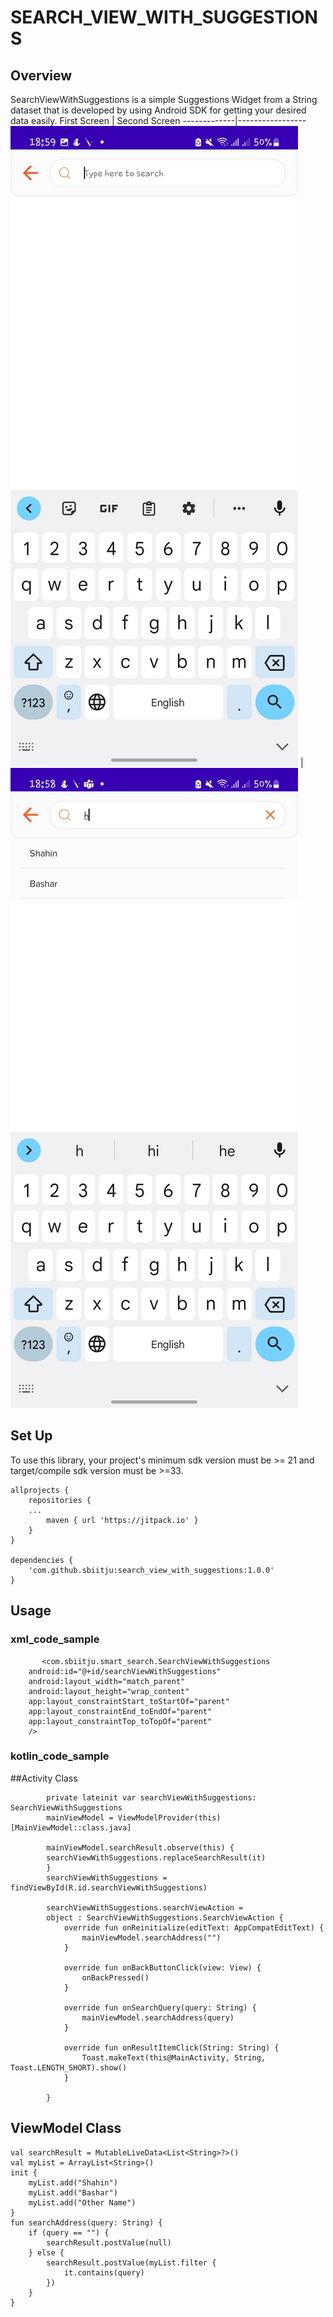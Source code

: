 # SEARCH_VIEW_WITH_SUGGESTIONS

## Overview

SearchViewWithSuggestions is a simple Suggestions Widget from a String dataset that is developed by using Android SDK for getting your desired data easily.
First Screen | Second Screen
-------------|-----------------
![alt text](screenshots/a.jpg "First Screen") | ![alt text](screenshots/b.jpg "Second Screen")
## Set Up

To use this library, your project's minimum sdk version must be >= 21 and target/compile sdk version must be >=33.

    allprojects {
        repositories {
        ...
            maven { url 'https://jitpack.io' }
        }
    }

    dependencies {
        'com.github.sbiitju:search_view_with_suggestions:1.0.0'
    }

## Usage

### xml_code_sample

           <com.sbiitju.smart_search.SearchViewWithSuggestions
        android:id="@+id/searchViewWithSuggestions"
        android:layout_width="match_parent"
        android:layout_height="wrap_content"
        app:layout_constraintStart_toStartOf="parent"
        app:layout_constraintEnd_toEndOf="parent"
        app:layout_constraintTop_toTopOf="parent"
        />

### kotlin_code_sample

##Activity Class

            private lateinit var searchViewWithSuggestions: SearchViewWithSuggestions
            mainViewModel = ViewModelProvider(this)[MainViewModel::class.java]

            mainViewModel.searchResult.observe(this) {
            searchViewWithSuggestions.replaceSearchResult(it)
            }
            searchViewWithSuggestions = findViewById(R.id.searchViewWithSuggestions)

            searchViewWithSuggestions.searchViewAction =
            object : SearchViewWithSuggestions.SearchViewAction {
                override fun onReinitialize(editText: AppCompatEditText) {
                    mainViewModel.searchAddress("")
                }

                override fun onBackButtonClick(view: View) {
                    onBackPressed()
                }

                override fun onSearchQuery(query: String) {
                    mainViewModel.searchAddress(query)
                }

                override fun onResultItemClick(String: String) {
                    Toast.makeText(this@MainActivity, String, Toast.LENGTH_SHORT).show()
                }

            }

## ViewModel Class

    val searchResult = MutableLiveData<List<String>?>()
    val myList = ArrayList<String>()
    init {
        myList.add("Shahin")
        myList.add("Bashar")
        myList.add("Other Name")
    }
    fun searchAddress(query: String) {
        if (query == "") {
            searchResult.postValue(null)
        } else {
            searchResult.postValue(myList.filter {
                it.contains(query)
            })
        }
    }



